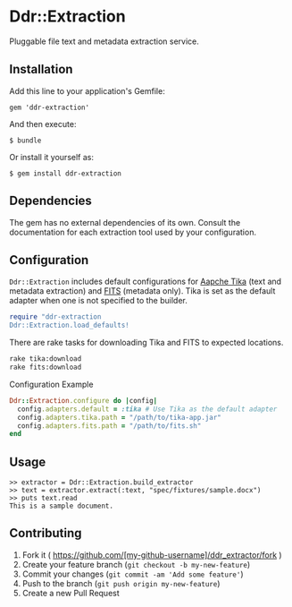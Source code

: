 # Ddr::Extraction

Pluggable file text and metadata extraction service.

## Installation

Add this line to your application's Gemfile:

    gem 'ddr-extraction'

And then execute:

    $ bundle

Or install it yourself as:

    $ gem install ddr-extraction

## Dependencies

The gem has no external dependencies of its own. Consult the documentation for each extraction tool used by your configuration.

## Configuration

`Ddr::Extraction` includes default configurations for [Aapche Tika](http://tika.apache.org/) (text and metadata extraction) and [FITS](http://fitstool.org/) (metadata only).  Tika is set as the default adapter when one is not specified to the builder.

```ruby
require "ddr-extraction
Ddr::Extraction.load_defaults!
```

There are rake tasks for downloading Tika and FITS to expected locations.

```sh
rake tika:download
rake fits:download
```

Configuration Example

```ruby
Ddr::Extraction.configure do |config|
  config.adapters.default = :tika # Use Tika as the default adapter
  config.adapters.tika.path = "/path/to/tika-app.jar"
  config.adapters.fits.path = "/path/to/fits.sh"
end
```

## Usage

```
>> extractor = Ddr::Extraction.build_extractor
>> text = extractor.extract(:text, "spec/fixtures/sample.docx")
>> puts text.read
This is a sample document.
```

## Contributing

1. Fork it ( https://github.com/[my-github-username]/ddr_extractor/fork )
2. Create your feature branch (`git checkout -b my-new-feature`)
3. Commit your changes (`git commit -am 'Add some feature'`)
4. Push to the branch (`git push origin my-new-feature`)
5. Create a new Pull Request
